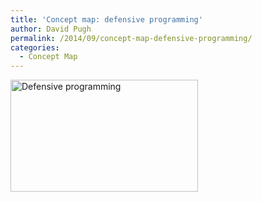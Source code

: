 ```yaml
---
title: 'Concept map: defensive programming'
author: David Pugh
permalink: /2014/09/concept-map-defensive-programming/
categories:
  - Concept Map
---
```

[<img src="http://teaching.software-carpentry.org/wp-content/uploads/2014/09/IMAG0158-e1410917550861-300x179.jpg" alt="Defensive programming" width="300" height="179" class="aligncenter size-medium wp-image-8706" />][1]

 [1]: http://teaching.software-carpentry.org/wp-content/uploads/2014/09/IMAG0158-e1410917550861.jpg
